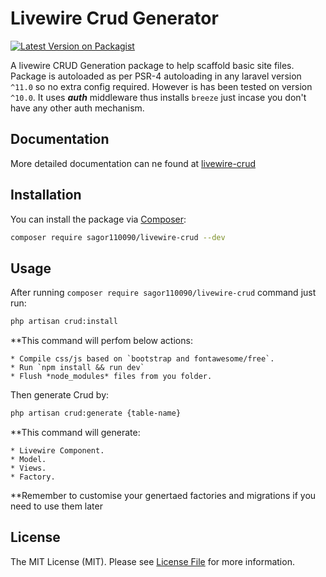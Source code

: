 # Livewire Crud Generator

[![Latest Version on Packagist](https://img.shields.io/packagist/v/sagor110090/livewire-crud.svg?style=flat-square)](https://packagist.org/packages/sagor110090/livewire-crud)

A livewire CRUD Generation package to help scaffold basic site files. Package is autoloaded as per PSR-4 autoloading in any laravel version `^11.0` so no extra config required. However is has been tested on version `^10.0`. It uses ***auth*** middleware thus installs `breeze` just incase you don't have any other auth mechanism.

## Documentation

More detailed documentation can ne found at [livewire-crud](https://sagor110090.github.io/#/)

## Installation

You can install the package via [Composer](https://getcomposer.org/):

```bash
composer require sagor110090/livewire-crud --dev
```

## Usage

After running `composer require sagor110090/livewire-crud` command just run:

```bash
php artisan crud:install
```
**This command will perfom below actions:

    * Compile css/js based on `bootstrap and fontawesome/free`.
    * Run `npm install && run dev`
    * Flush *node_modules* files from you folder.

 

Then generate Crud by:

```bash
php artisan crud:generate {table-name}
```
**This command will generate:

    * Livewire Component.
    * Model.
    * Views.    
    * Factory.
    
**Remember to customise your genertaed factories and migrations if you need to use them later
 
## License

The MIT License (MIT). Please see [License File](LICENSE.md) for more information.
